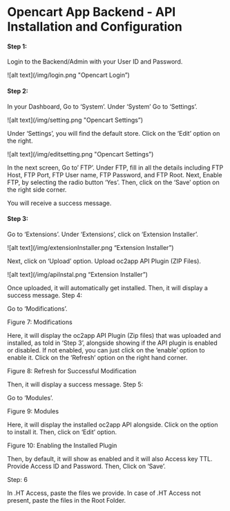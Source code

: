 # Opencart App Backend - API Installation and Configuration





#### Step 1: 

Login to the Backend/Admin with your User ID and Password. 


![alt text](/img/login.png "Opencart Login”)

#### Step 2:

In your Dashboard, Go to ‘System’.
Under ‘System’ Go to ‘Settings’.



![alt text](/img/setting.png "Opencart Settings”)


Under ‘Settings’, you will find the default store. 
Click on the ‘Edit’ option on the right. 


![alt text](/img/editsetting.png "Opencart Settings”)


In the next screen, Go to’ FTP’.
Under FTP, fill in all the details including FTP Host, FTP Port, FTP User name, FTP Password, and FTP Root. 
Next, Enable FTP, by selecting the radio button ‘Yes’.
Then, click on the ‘Save’ option on the right side corner.




You will receive a success message.

#### Step 3:

Go to ‘Extensions’.
Under ‘Extensions’, click on ‘Extension Installer’.



![alt text](/img/extensionInstaller.png “Extension Installer”)

Next, click on ‘Upload’ option.
Upload oc2app API Plugin (ZIP Files).

![alt text](/img/apiInstal.png “Extension Installer”)

Once uploaded, it will automatically get installed. 
Then, it will display a success message. 
Step 4: 

Go to ‘Modifications’.



Figure 7: Modifications

Here, it will display the oc2app API Plugin (Zip files) that was uploaded and installed, as told in ‘Step 3’, alongside showing if the API plugin is enabled or disabled. If not enabled, you can just click on the ‘enable’ option to enable it. 
Click on the ‘Refresh’ option on the right hand corner. 


Figure 8: Refresh for Successful Modification

Then, it will display a success message. 
Step 5: 

Go to ‘Modules’.



Figure 9: Modules

Here, it will display the installed oc2app API alongside.
Click on the option to install it. 
Then, click on ‘Edit’ option. 


Figure 10: Enabling the Installed Plugin

Then, by default, it will show as enabled and it will also Access key TTL. 
Provide Access ID and Password. 
Then, Click on ‘Save’.



Step: 6

In .HT Access, paste the files we provide. 
In case of .HT Access not present, paste the files in the Root Folder. 
